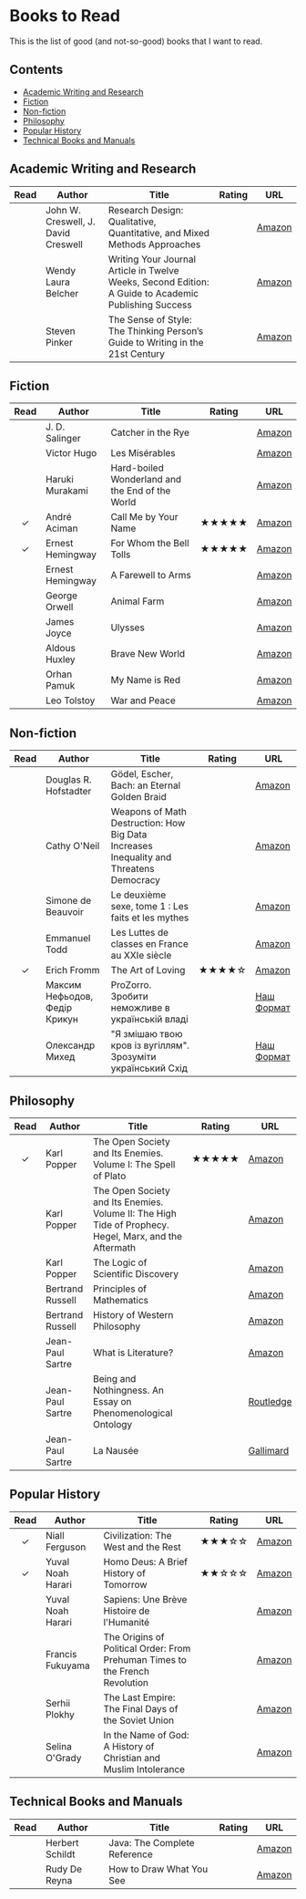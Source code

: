 # Books to Read

This is the list of good (and not-so-good) books that I want to read.

## Contents

- [Academic Writing and Research](#academic-writing-and-research)
- [Fiction](#fiction)
- [Non-fiction](#non-fiction)
- [Philosophy](#philosophy)
- [Popular History](#popular-history)
- [Technical Books and Manuals](#technical-books-and-manuals)

## Academic Writing and Research

| **Read** | **Author** | **Title** | **Rating** | **URL** |
|:---:|---|---|:---:|---|
|  | John W. Creswell, J. David Creswell | Research Design: Qualitative, Quantitative, and Mixed Methods Approaches |  | [Amazon](https://www.amazon.fr/dp/1506386709) |
|  | Wendy Laura Belcher | Writing Your Journal Article in Twelve Weeks, Second Edition: A Guide to Academic Publishing Success |  | [Amazon](https://www.amazon.fr/dp/022649991X) |
|  | Steven Pinker | The Sense of Style: The Thinking Person’s Guide to Writing in the 21st Century |  | [Amazon](https://www.amazon.fr/dp/0241957710) |

## Fiction

| **Read** | **Author** | **Title** | **Rating** | **URL** |
|:---:|---|---|:---:|---|
|  | J. D. Salinger | Catcher in the Rye |  | [Amazon](https://www.amazon.fr/dp/1439550050) |
|  | Victor Hugo | Les Misérables |  | [Amazon](https://www.amazon.fr/dp/2253096334/) |
|  | Haruki Murakami | Hard-boiled Wonderland and the End of the World |  | [Amazon](https://www.amazon.fr/dp/0099448785/) |
| &check; | André Aciman | Call Me by Your Name | &#9733;&#9733;&#9733;&#9733;&#9733; | [Amazon](https://www.amazon.fr/dp/1250169445/) |
| &check; | Ernest Hemingway | For Whom the Bell Tolls | &#9733;&#9733;&#9733;&#9733;&#9733; | [Amazon](https://www.amazon.fr/dp/0099908603/) |
|  | Ernest Hemingway | A Farewell to Arms |  | [Amazon](https://www.amazon.fr/dp/1857151496) |
|  | George Orwell | Animal Farm |  | [Amazon](https://www.amazon.fr/dp/0141036133/) |
|  | James Joyce | Ulysses |  | [Amazon](https://www.amazon.fr/dp/1840226358/) |
|  | Aldous Huxley | Brave New World |  | [Amazon](https://www.amazon.fr/dp/0099477467/) |
|  | Orhan Pamuk | My Name is Red |  | [Amazon](https://www.amazon.fr/dp/0571214193/) |
|  | Leo Tolstoy | War and Peace |  | [Amazon](https://www.amazon.fr/dp/0241265541/) |

## Non-fiction

| **Read** | **Author** | **Title** | **Rating** | **URL** |
|:---:|---|---|:---:|---|
|  | Douglas R. Hofstadter | Gödel, Escher, Bach: an Eternal Golden Braid |  | [Amazon](https://www.amazon.fr/dp/0465026567) |
|  | Cathy O'Neil | Weapons of Math Destruction: How Big Data Increases Inequality and Threatens Democracy |  | [Amazon](https://www.amazon.fr/dp/0553418831) |
|  | Simone de Beauvoir | Le deuxième sexe, tome 1 : Les faits et les mythes |  | [Amazon](https://www.amazon.fr/dp/207032351X) |
|  | Emmanuel Todd | Les Luttes de classes en France au XXIe siècle |  | [Amazon](https://www.amazon.fr/dp/2021426823/) |
| &check; | Erich Fromm | The Art of Loving | &#9733;&#9733;&#9733;&#9733;&#9734; | [Amazon](https://www.amazon.fr/dp/6077470244/) |
|  | Максим Нефьодов, Федір Крикун | ProZorro. Зробити неможливе в українській владі |  | [Наш Формат](https://nashformat.ua/products/ebook-prozorro.-zrobyty-nemozhlyve-v-ukrainskij-vladi-621346) |
|  | Олександр Михед | "Я змішаю твою кров із вугіллям". Зрозуміти український Схід |  | [Наш Формат](https://nashformat.ua/products/-ya-zmishayu-tvoyu-krov-iz-vugillyam-.-zrozumity-ukrainskyj-shid-709338) |

## Philosophy

| **Read** | **Author** | **Title** | **Rating** | **URL** |
|:---:|---|---|:---:|---|
| &check; | Karl Popper | The Open Society and Its Enemies. Volume I: The Spell of Plato | &#9733;&#9733;&#9733;&#9733;&#9733; | [Amazon](https://www.amazon.fr/dp/0415610214) |
|  | Karl Popper | The Open Society and Its Enemies. Volume II: The High Tide of Prophecy. Hegel, Marx, and the Aftermath |  | [Amazon](https://www.amazon.fr/dp/0415610214) |
|  | Karl Popper | The Logic of Scientific Discovery |  | [Amazon](https://www.amazon.fr/dp/0415278449) |
|  | Bertrand Russell | Principles of Mathematics |  | [Amazon](https://www.amazon.fr/dp/0415487412) |
|  | Bertrand Russell | History of Western Philosophy |  | [Amazon](https://www.amazon.fr/dp/0415325056) |
|  | Jean-Paul Sartre | What is Literature? |  | [Amazon](https://www.amazon.fr/dp/0415254043/) |
|  | Jean-Paul Sartre | Being and Nothingness. An Essay on Phenomenological Ontology |  | [Routledge](https://www.routledge.com/Being-and-Nothingness-An-Essay-on-Phenomenological-Ontology/Sartre/p/book/9780415278485) |
|  | Jean-Paul Sartre | La Nausée |  | [Gallimard](http://www.gallimard.fr/Catalogue/GALLIMARD/Blanche/La-Nausee) |

## Popular History

| **Read** | **Author** | **Title** | **Rating** | **URL** |
|:---:|---|---|:---:|---|
| &check; | Niall Ferguson | Civilization: The West and the Rest | &#9733;&#9733;&#9733;&#9734;&#9734; | [Amazon](https://www.amazon.fr/dp/1594203059/) |
| &check; | Yuval Noah Harari | Homo Deus: A Brief History of Tomorrow | &#9733;&#9733;&#9734;&#9734;&#9734; | [Amazon](https://www.amazon.fr/dp/1784703931/) |
|  | Yuval Noah Harari | Sapiens: Une Brève Histoire de l'Humanité |  | [Amazon](https://www.amazon.fr/dp/0099590085/) |
|  | Francis Fukuyama | The Origins of Political Order: From Prehuman Times to the French Revolution |  | [Amazon](https://www.amazon.fr/dp/1846682576) |
|  | Serhii Plokhy | The Last Empire: The Final Days of the Soviet Union |  | [Amazon](https://www.amazon.fr/dp/1780746466/) |
|  | Selina O'Grady | In the Name of God: A History of Christian and Muslim Intolerance |  | [Amazon](https://www.amazon.fr/dp/1843547007/) |

## Technical Books and Manuals

| **Read** | **Author** | **Title** | **Rating** | **URL** |
|:---:|---|---|:---:|---|
|  | Herbert Schildt | Java: The Complete Reference |  | [Amazon](https://www.amazon.fr/dp/1260440230/) |
|  | Rudy De Reyna | How to Draw What You See |  | [Amazon](https://www.amazon.fr/dp/0823023753/) |
